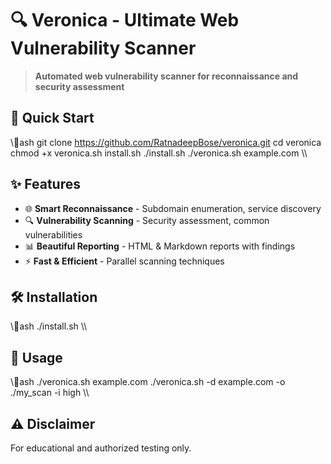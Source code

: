 ﻿# 🔍 Veronica - Ultimate Web Vulnerability Scanner

> **Automated web vulnerability scanner for reconnaissance and security assessment**

## 🚀 Quick Start

\\\ash
git clone https://github.com/RatnadeepBose/veronica.git
cd veronica
chmod +x veronica.sh install.sh
./install.sh
./veronica.sh example.com
\\\

## ✨ Features

- 🌐 **Smart Reconnaissance** - Subdomain enumeration, service discovery
- 🔍 **Vulnerability Scanning** - Security assessment, common vulnerabilities
- 📊 **Beautiful Reporting** - HTML & Markdown reports with findings
- ⚡ **Fast & Efficient** - Parallel scanning techniques

## 🛠️ Installation

\\\ash
./install.sh
\\\

## 🎯 Usage

\\\ash
./veronica.sh example.com
./veronica.sh -d example.com -o ./my_scan -i high
\\\

## ⚠️ Disclaimer
For educational and authorized testing only.
